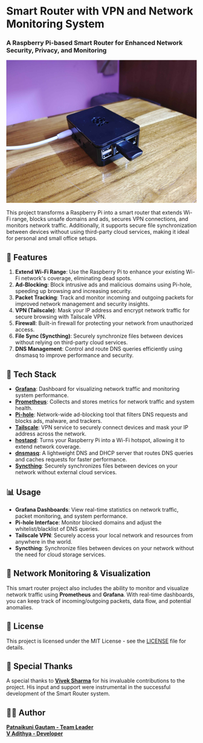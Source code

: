 # Smart Router with VPN and Network Monitoring System

### A Raspberry Pi-based Smart Router for Enhanced Network Security, Privacy, and Monitoring

![Smart Router](raspberry_pi_project.jpg)

This project transforms a Raspberry Pi into a smart router that extends Wi-Fi range, blocks unsafe domains and ads, secures VPN connections, and monitors network traffic. Additionally, it supports secure file synchronization between devices without using third-party cloud services, making it ideal for personal and small office setups.

## 🌟 Features

1. **Extend Wi-Fi Range**: Use the Raspberry Pi to enhance your existing Wi-Fi network's coverage, eliminating dead spots.
2. **Ad-Blocking**: Block intrusive ads and malicious domains using Pi-hole, speeding up browsing and increasing security.
3. **Packet Tracking**: Track and monitor incoming and outgoing packets for improved network management and security insights.
4. **VPN (Tailscale)**: Mask your IP address and encrypt network traffic for secure browsing with Tailscale VPN.
5. **Firewall**: Built-in firewall for protecting your network from unauthorized access.
6. **File Sync (Syncthing)**: Securely synchronize files between devices without relying on third-party cloud services.
7. **DNS Management**: Control and route DNS queries efficiently using dnsmasq to improve performance and security.

## 🚀 Tech Stack

- **[Grafana](https://grafana.com/)**: Dashboard for visualizing network traffic and monitoring system performance.
- **[Prometheus](https://prometheus.io/)**: Collects and stores metrics for network traffic and system health.
- **[Pi-hole](https://pi-hole.net/)**: Network-wide ad-blocking tool that filters DNS requests and blocks ads, malware, and trackers.
- **[Tailscale](https://tailscale.com/)**: VPN service to securely connect devices and mask your IP address across the network.
- **[hostapd](https://w1.fi/hostapd/)**: Turns your Raspberry Pi into a Wi-Fi hotspot, allowing it to extend network coverage.
- **[dnsmasq](https://thekelleys.org.uk/dnsmasq/doc.html)**: A lightweight DNS and DHCP server that routes DNS queries and caches requests for faster performance.
- **[Syncthing](https://syncthing.net/)**: Securely synchronizes files between devices on your network without external cloud services.

## 📊 Usage

- **Grafana Dashboards**: View real-time statistics on network traffic, packet monitoring, and system performance.
- **Pi-hole Interface**: Monitor blocked domains and adjust the whitelist/blacklist of DNS queries.
- **Tailscale VPN**: Securely access your local network and resources from anywhere in the world.
- **Syncthing**: Synchronize files between devices on your network without the need for cloud storage services.

## 🔧 Network Monitoring & Visualization

This smart router project also includes the ability to monitor and visualize network traffic using **Prometheus** and **Grafana**. With real-time dashboards, you can keep track of incoming/outgoing packets, data flow, and potential anomalies.

## 📜 License

This project is licensed under the MIT License - see the [LICENSE](LICENSE) file for details.

## 🙏 Special Thanks

A special thanks to **[Vivek Sharma](https://github.com/ifsvivek)**   for his invaluable contributions to the project. His input and support were instrumental in the successful development of the Smart Router system.

## 🧑‍💻 Author

**[Patnaikuni Gautam - Team Leader](https://github.com/Patnaikuni-Gautam)**  
**[V Adithya - Developer](https://github.com/itsadithyav)**  


